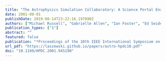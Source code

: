 ```yaml
---
title: "The Astrophysics Simulation Collaboratory: A Science Portal Enabling Community Software Development"
date: 2001-08-01
publishDate: 2019-08-14T23:22:16.197890Z
authors: ["Michael Russell", "Gabrielle Allen", "Ian Foster", "Ed Seidel", "Jason Novotny", "John Shalf", "Gregor von Laszewski", "Greg Daues"]
publication_types: ["1"]
abstract: ""
featured: false
publication: "*Proceedings of the 10th IEEE International Symposium on High Performance Distributed Computing*"
url_pdf: "https://laszewski.github.io/papers/astro-hpdc10.pdf"
doi: "10.1109/HPDC.2001.945190"
---
```


